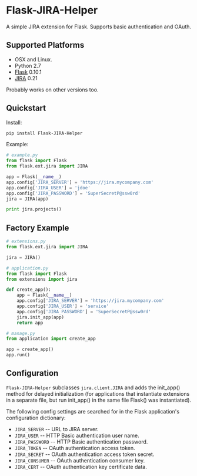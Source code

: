 Flask-JIRA-Helper
=================

A simple JIRA extension for Flask. Supports basic authentication and OAuth.

Supported Platforms
-------------------

* OSX and Linux.
* Python 2.7
* [Flask](http://flask.pocoo.org/) 0.10.1
* [JIRA](http://jira-python.readthedocs.org/en/latest/) 0.21

Probably works on other versions too.

Quickstart
----------

Install:
```bash
pip install Flask-JIRA-Helper
```

Example:
```python
# example.py
from flask import Flask
from flask.ext.jira import JIRA

app = Flask(__name__)
app.config['JIRA_SERVER'] = 'https://jira.mycompany.com'
app.config['JIRA_USER'] = 'jdoe'
app.config['JIRA_PASSWORD'] = 'SuperSecretP@ssw0rd'
jira = JIRA(app)

print jira.projects()
```

Factory Example
---------------

```python
# extensions.py
from flask.ext.jira import JIRA

jira = JIRA()
```

```python
# application.py
from flask import Flask
from extensions import jira

def create_app():
    app = Flask(__name__)
    app.config['JIRA_SERVER'] = 'https://jira.mycompany.com'
    app.config['JIRA_USER'] = 'service'
    app.config['JIRA_PASSWORD'] = 'SuperSecretP@ssw0rd'
    jira.init_app(app)
    return app
```

```python
# manage.py
from application import create_app

app = create_app()
app.run()
```

Configuration
-------------

`Flask-JIRA-Helper` subclasses `jira.client.JIRA` and adds the init_app() method for delayed initialization (for
applications that instantiate extensions in a separate file, but run init_app() in the same file Flask() was
instantiated).

The following config settings are searched for in the Flask application's configuration dictionary:
* `JIRA_SERVER` -- URL to JIRA server.
* `JIRA_USER` -- HTTP Basic authentication user name.
* `JIRA_PASSWORD` -- HTTP Basic authentication password.
* `JIRA_TOKEN` -- OAuth authentication access token.
* `JIRA_SECRET` -- OAuth authentication access token secret.
* `JIRA_CONSUMER` -- OAuth authentication consumer key.
* `JIRA_CERT` -- OAuth authentication key certificate data.
